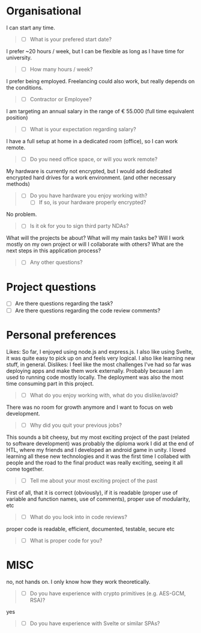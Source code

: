 # Organisational 

I can start any time.
> - [ ] What is your prefered start date?

I prefer ~20 hours / week, but I can be flexible as long as I have time for university.
>- [ ] How many hours / week?

I prefer being employed. Freelancing could also work, but really depends on the conditions. 
> - [ ] Contractor or Employee?

I am targeting an annual salary in the range of € 55.000 (full time equivalent position)
>- [ ] What is your expectation regarding salary?

I have a full setup at home in a dedicated room (office), so I can work remote.
> - [ ] Do you need office space, or will you work remote?

My hardware is currently not encrypted, but I would add dedicated encrypted hard drives for a work environment. (and other necessary methods)
> - [ ] Do you have hardware you enjoy working with?
>   - [ ] If so, is your hardware properly encrypted?

No problem.
> - [ ] Is it ok for you to sign third party NDAs?

What will the projects be about? What will my main tasks be? Will I work mostly on my own project or will I collaborate with others?
What are the next steps in this application process?
> - [ ] Any other questions?

# Project questions

- [ ] Are there questions regarding the task?
- [ ] Are there questions regarding the code review comments?

# Personal preferences

Likes: So far, I enjoyed using node.js and express.js. I also like using Svelte, it was quite easy to pick up on and feels very logical. I also like learning new stuff, in general.
Dislikes: I feel like the most challenges I've had so far was deploying apps and make them work externally. Probably because I am used to running code mostly locally. The deployment was also the most time consuming part in this project.
> - [ ] What do you enjoy working with, what do you dislike/avoid?

There was no room for growth anymore and I want to focus on web development.
> - [ ] Why did you quit your previous jobs?

This sounds a bit cheesy, but my most exciting project of the past (related to software development) was probably the diploma work I did at the end of HTL, where my friends and I developed an android game in unity. I loved learning all these new technologies and it was the first time I collabed with people and the road to the final product was really exciting, seeing it all come together. 
> - [ ] Tell me about your most exciting project of the past

First of all, that it is correct (obviously), if it is readable (proper use of variable and function names, use of comments), proper use of modularity, etc
> - [ ] What do you look into in code reviews?

proper code is readable, efficient, documented, testable, secure etc
> - [ ] What is proper code for you?

# MISC
no, not hands on. I only know how they work theoretically.
> - [ ] Do you have experience with crypto primitives (e.g. AES-GCM, RSA)?

yes
> - [ ] Do you have experience with Svelte or similar SPAs?
